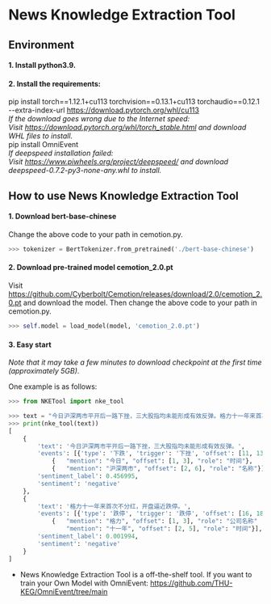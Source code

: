 # News Knowledge Extraction Tool


## Environment
#### 1. Install python3.9. 
#### 2. Install the requirements:
pip install torch==1.12.1+cu113 torchvision==0.13.1+cu113 torchaudio==0.12.1 --extra-index-url https://download.pytorch.org/whl/cu113
 <br/>
*If the download goes wrong due to the Internet speed:*
 <br/>
*Visit https://download.pytorch.org/whl/torch_stable.html and download WHL files to install.*
 <br/>
pip install OmniEvent
 <br/>
*If deepspeed installation failed:*
 <br/>
*Visit https://www.piwheels.org/project/deepspeed/ and download deepspeed-0.7.2-py3-none-any.whl to install.*


## How to use News Knowledge Extraction Tool
#### 1. Download bert-base-chinese
Change the above code to your path in cemotion.py.
```python
>>> tokenizer = BertTokenizer.from_pretrained('./bert-base-chinese')
```
#### 2. Download pre-trained model **cemotion_2.0.pt**
Visit https://github.com/Cyberbolt/Cemotion/releases/download/2.0/cemotion_2.0.pt and download the model. Then change the above code to your path in cemotion.py.
```python
>>> self.model = load_model(model, 'cemotion_2.0.pt')
```
#### 3. Easy start
*Note that it may take a few minutes to download checkpoint at the first time (approximately 5GB)*.

One example is as follows:
```python
>>> from NKETool import nke_tool

>>> text = "今日沪深两市平开后一路下挫，三大股指均未能形成有效反弹。格力十一年来首次不分红，开盘逼近跌停。"
>>> print(nke_tool(text))
[
	{
		'text': '今日沪深两市平开后一路下挫，三大股指均未能形成有效反弹。', 
		'events': [{'type': '下跌', 'trigger': '下挫', 'offset': [11, 13]}], 'arguments': [
            {   "mention": "今日", "offset": [1, 3], "role": "时间"},
            {   "mention": "沪深两市", "offset": [2, 6], "role": "名称"}],
		'sentiment_label': 0.456995,
		'sentiment': 'negative'
	},
	{
		'text': '格力十一年来首次不分红，开盘逼近跌停。', 
		'events': [{'type': '跌停', 'trigger': '跌停', 'offset': [16, 18]}], 'arguments': [
            {   "mention": "格力", "offset": [1, 3], "role": "公司名称"
				"mention": "十一年", "offset": [2, 5], "role": "时间"}],
		'sentiment_label': 0.001994,
		'sentiment': 'negative'
	}
]
```

- News Knowledge Extraction Tool is a off-the-shelf tool. If you want to train your Own Model with OmniEvent: https://github.com/THU-KEG/OmniEvent/tree/main
